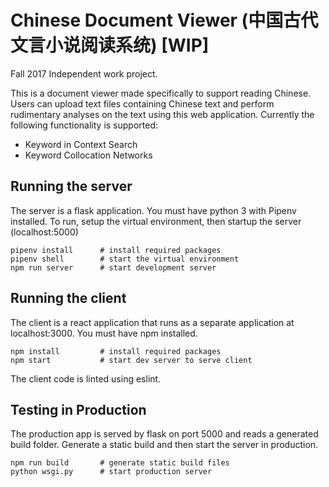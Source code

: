 # Chinese Document Viewer (中国古代文言小说阅读系统) [WIP]

Fall 2017 Independent work project.

This is a document viewer made specifically to support reading Chinese.  Users can upload text files containing Chinese text and perform rudimentary analyses on the text using this web application.  Currently the following functionality is supported:
- Keyword in Context Search
- Keyword Collocation Networks

## Running the server
The server is a flask application.  You must have python 3 with Pipenv installed. To run, setup the virtual environment, then startup the server (localhost:5000)
```
pipenv install      # install required packages
pipenv shell        # start the virtual environment
npm run server      # start development server
```


## Running the client
The client is a react application that runs as a separate application at localhost:3000.  You must have npm installed.
```
npm install         # install required packages
npm start           # start dev server to serve client
```

The client code is linted using eslint.

## Testing in Production
The production app is served by flask on port 5000 and reads a generated build folder.  Generate a static build and then start the server in production.
```
npm run build       # generate static build files
python wsgi.py      # start production server
```

